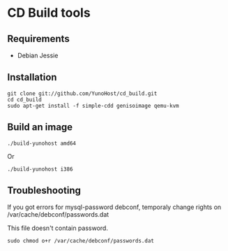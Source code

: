 CD Build tools
==============


Requirements
------------

* Debian Jessie 


Installation
------------
```
git clone git://github.com/YunoHost/cd_build.git
cd cd_build
sudo apt-get install -f simple-cdd genisoimage qemu-kvm
```

Build an image
---------------
```
./build-yunohost amd64
```

Or

```
./build-yunohost i386
```


Troubleshooting
---------------

If you got errors for mysql-password debconf, temporaly change rights on /var/cache/debconf/passwords.dat

This file doesn't contain password.

```
sudo chmod o+r /var/cache/debconf/passwords.dat
```
